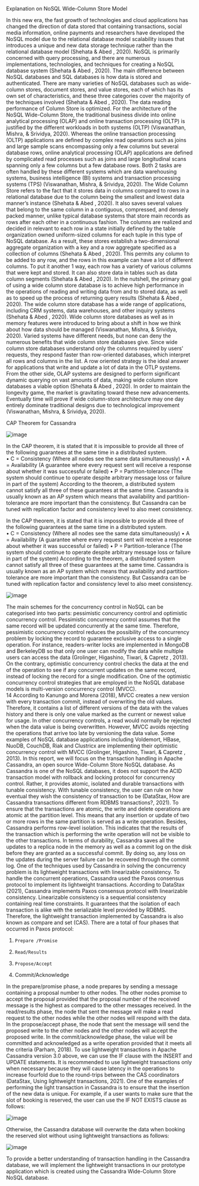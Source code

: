Explanation on NoSQL Wide-Column Store Model 

In this new era, the fast growth of technologies and cloud applications has changed the direction 
of data stored that containing transactions, social media information, online payments and 
researchers have developed the NoSQL model due to the relational database model scalability 
issues that introduces a unique and new data storage technique rather than the relational 
database model (Shehata & Abed , 2020). NoSQL is primarily concerned with query processing, 
and there are numerous implementations, technologies, and techniques for creating a NoSQL 
database system (Shehata & Abed , 2020). The main difference between NoSQL databases and 
SQL databases is how data is stored and authenticated. There are many varieties of NoSQL 
databases such as wide-column stores, document stores, and value stores, each of which has its 
own set of characteristics, and these three categories cover the majority of the techniques 
involved (Shehata & Abed , 2020). The data reading performance of Column Store is optimized. 
For the architecture of the NoSQL Wide-Column Store, the traditional business divide 
into online analytical processing (OLAP) and online transaction processing (OLTP) is justified 
by the different workloads in both systems (OLTP) (Viswanathan, Mishra, & Srividya, 2020). 
Whereas the online transaction processing (OLTP) applications are defined by complex read 
operations such as joins and large sample scans encompassing only a few columns but several 
database rows, online analytical processing (OLAP) applications are defined by complicated 
read processes such as joins and large longitudinal scans spanning only a few columns but a 
few database rows. Both 2 tasks are often handled by these different systems which are data 
warehousing systems, business intelligence (BI) systems and transaction processing systems 
(TPS) (Viswanathan, Mishra, & Srividya, 2020). 
The Wide Column Store refers to the fact that it stores data in columns compared to 
rows in a relational database due to the column being the smallest and lowest data manner’s 
instance (Shehata & Abed , 2020). It also saves several values that belong to the same column 
in a contiguous, compressed, and densely packed manner, unlike typical database systems that 
store main records as rows after each other in a continuous fashion. The columns are realized 
and decided in relevant to each row in a state initially defined by the table organization owned 
uniform-sized columns for each tuple in this type of NoSQL database. As a result, these stores 
establish a two-dimensional aggregate organization with a key and a row aggregate specified 
as a collection of columns (Shehata & Abed , 2020). This permits any column to be added to 
any row, and the rows in this example can have a lot of different columns. To put it another 
1 
way, each row has a variety of various columns that were kept and stored. It can also store data 
in tables such as data column segments (Shehata & Abed , 2020). 
In the nutshell, the primary goal of using a wide column store database is to achieve 
high performance in the operations of reading and writing data from and to stored data, as well 
as to speed up the process of returning query results (Shehata & Abed , 2020). The wide column 
store database has a wide range of applications, including CRM systems, data warehouses, and 
other inquiry systems (Shehata & Abed , 2020). Wide column store databases as well as in
memory features were introduced to bring about a shift in how we think about how data should 
be managed (Viswanathan, Mishra, & Srividya, 2020). Varied systems have different needs, 
but none can deny the numerous benefits that wide column store databases give. Since wide 
column store databases understand only the columns required by users' requests, they respond 
faster than row-oriented databases, which interpret all rows and columns in the list. A row
oriented strategy is the ideal answer for applications that write and update a lot of data in the 
OTLP systems. From the other side, OLAP systems are designed to perform significant 
dynamic querying on vast amounts of data, making wide column store databases a viable option 
(Shehata & Abed , 2020). In order to maintain the longevity game, the market is gravitating 
toward these new advancements. Eventually time will prove if wide column-store architecture 
may one day entirely dominate traditional designs due to technological improvement 
(Viswanathan, Mishra, & Srividya, 2020). 

CAP Theorem for Cassandra

![image](https://github.com/yeejing0822/-CassandraWide-ColumnStoreNoSQLDB/assets/86753374/acbe6ca5-b19d-4344-9bd3-2d4f0d3c0230)

In the CAP theorem, it is stated that it is impossible to provide all three of the following 
guarantees at the same time in a distributed system.  
• C = Consistency (Where all nodes see the same data simultaneously) 
• A = Availability (A guarantee where every request sent will receive a response about 
whether it was successful or failed) 
• P = Partition-tolerance (The system should continue to operate despite arbitrary 
message loss or failure in part of the system) 
According to the theorem, a distributed system cannot satisfy all three of these 
guarantees at the same time. 
Cassandra is usually known as an AP system which means that availability and 
partition-tolerance are more important than the consistency. But Cassandra can be tuned with 
replication factor and consistency level to also meet consistency. 

In the CAP theorem, it is stated that it is impossible to provide all three of the following 
guarantees at the same time in a distributed system.  
• C = Consistency (Where all nodes see the same data simultaneously) 
• A = Availability (A guarantee where every request sent will receive a response about 
whether it was successful or failed) 
• P = Partition-tolerance (The system should continue to operate despite arbitrary 
message loss or failure in part of the system) 
According to the theorem, a distributed system cannot satisfy all three of these 
guarantees at the same time. 
Cassandra is usually known as an AP system which means that availability and 
partition-tolerance are more important than the consistency. But Cassandra can be tuned with 
replication factor and consistency level to also meet consistency. 

![image](https://github.com/yeejing0822/-CassandraWide-ColumnStoreNoSQLDB/assets/86753374/c36bd5fc-f7fa-431e-a02b-2db2b8d399e4)

The main schemes for the concurrency control in NoSQL can be categorised into two 
parts: pessimistic concurrency control and optimistic concurrency control. Pessimistic 
concurrency control assumes that the same record will be updated concurrently at the same 
time. Therefore, pessimistic concurrency control reduces the possibility of the concurrency 
problem by locking the record to guarantee exclusive access to a single operation. For instance, 
readers-writer locks are implemented in MongoDB and BerkeleyDB so that only one user can 
modify the data while multiple users can access the data (Grolinger, Higashino, Tiwari, & 
Capretz , 2013). On the contrary, optimistic concurrency control checks the data at the end of 
the operation to see if any concurrent updates on the same record, instead of locking the record 
for a single modification. One of the optimistic concurrency control strategies that are 
employed in the NoSQL database models is multi-version concurrency control (MVCC).   
14 
According to Kanungo and Morena (2018), MVCC creates a new version with every 
transaction commit, instead of overwriting the old values. Therefore, it contains a list of 
different versions of the data with the values history and there is only one value marked as the 
current or newest value for usage. In other concurrency controls, a read would normally be 
rejected when the data value is being overwritten. However, MVCC avoids rejecting the 
operations that arrive too late by versioning the data value. Some examples of NoSQL database 
applications including Voldemort, HBase, NuoDB, CouchDB, Riak and Clustricx are 
implementing their optimistic concurrency control with MVCC (Grolinger, Higashino, Tiwari, 
& Capretz , 2013). 
In this report, we will focus on the transaction handling in Apache Cassandra, an open
source Wide-Column Store NoSQL database. As Cassandra is one of the NoSQL databases, it 
does not support the ACID transaction model with rollback and locking protocol for 
concurrency control. Rather, it provides atomic, isolated and durable transactions with tunable 
consistency. With tunable consistency, the user can rule on how eventual they wish the 
consistency of transaction to be (DataStax, How are Cassandra transactions different from 
RDBMS transactions?, 2021). To ensure that the transactions are atomic, the write and delete 
operations are atomic at the partition level. This means that any insertion or update of two or 
more rows in the same partition is served as a write operation. Besides, Cassandra performs 
row-level isolation. This indicates that the results of the transaction which is performing the 
write operation will not be visible to the other transactions. In terms of durability, Cassandra 
saves all the updates to a replica node in the memory as well as a commit log on the disk before 
they are granted as a successful commit. By doing so, any loss on the updates during the server 
failure can be recovered through the commit log. 
One of the techniques used by Cassandra in solving the concurrency problem is its 
lightweight transactions with linearizable consistency. To handle the concurrent operations, 
Cassandra used the Paxos consensus protocol to implement its lightweight transactions. 
According to DataStax (2021), Cassandra implements Paxos consensus protocol with 
linearizable consistency. Linearizable consistency is a sequential consistency containing real
time constraints. It guarantees that the isolation of each transaction is alike with the serializable 
level provided by RDBMS. Therefore, the lightweight transaction implemented by Cassandra 
is also known as compare and set (CAS). There are a total of four phases that occurred in Paxos 
protocol: 

1.     Prepare /Promise 
2.     Read/Results 
3.     Propose/Accept 
4.  Commit/Acknowledge
   
In the prepare/promise phase, a node prepares by sending a message containing a 
proposal number to other nodes. The other nodes promise to accept the proposal provided that 
the proposal number of the received message is the highest as compared to the other messages 
received. In the read/results phase, the node that sent the message will make a read request to 
the other nodes while the other nodes will respond with the data. In the propose/accept phase, 
the node that sent the message will send the proposed write to the other nodes and the other 
nodes will accept the proposed write. In the commit/acknowledge phase, the value will be 
committed and acknowledged as a write operation provided that it meets all the criteria 
(Parham, 2018). 
To use lightweight transactions in Apache Cassandra version 3.0 above, we can use the 
IF clause with the INSERT and UPDATE statements. It is recommended to use lightweight 
transactions only when necessary because they will cause latency in the operations to increase 
fourfold due to the round-trips between the CAS coordinators (DataStax, Using lightweight 
transactions, 2021). One of the examples of performing the light transaction in Cassandra is to 
ensure that the insertion of the new data is unique. For example, if a user wants to make sure 
that the slot of booking is reserved, the user can use the IF NOT EXISTS clause as follows: 

![image](https://github.com/yeejing0822/-CassandraWide-ColumnStoreNoSQLDB/assets/86753374/b390faef-ebca-4003-a175-40c859946597)

Otherwise, the Cassandra database will overwrite the data when booking the reserved 
slot without using lightweight transactions as follows:

![image](https://github.com/yeejing0822/-CassandraWide-ColumnStoreNoSQLDB/assets/86753374/0d27221c-9925-4dd9-bfd5-071ffc4d359b)

To provide a better understanding of transaction handling in the Cassandra database, 
we will implement the lightweight transactions in our prototype application which is created 
using the Cassandra Wide-Column Store NoSQL database.
